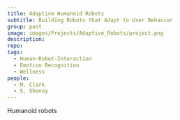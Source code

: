```yaml
---
title: Adaptive Humanoid Robots
subtitle: Building Robots that Adapt to User Behavior
group: past
image: images/Projects/Adaptive_Robots/project.png
description: 
repo:
tags:
  - Human-Robot-Interaction
  - Emotion Recognition
  - Wellness
people: 
  - M. Clark
  - S. Shenoy
---
```

  
Humanoid robots 